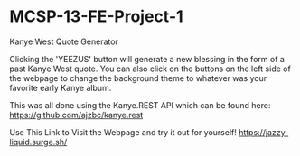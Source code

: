 # MCSP-13-FE-Project-1

Kanye West Quote Generator

Clicking the 'YEEZUS' button will generate a new blessing in the form of a past Kanye West quote.
You can also click on the buttons on the left side of the webpage to change the background theme to whatever was your favorite early Kanye album.



This was all done using the Kanye.REST API which can be found here: https://github.com/ajzbc/kanye.rest


Use This Link to Visit the Webpage and try it out for yourself!
https://jazzy-liquid.surge.sh/

